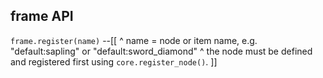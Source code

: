 
## frame API

`frame.register(name)` --[[
^ name = node or item name, e.g. "default:sapling" or "default:sword_diamond"
^ the node must be defined and registered first using `core.register_node()`. ]]

